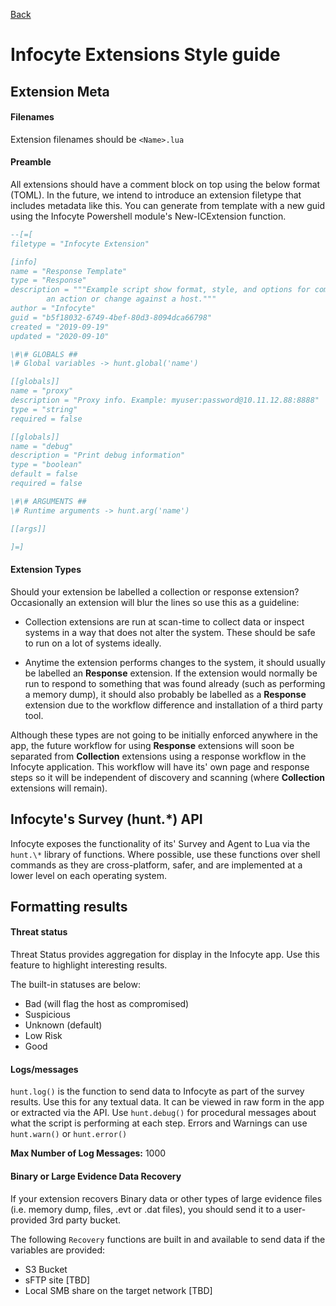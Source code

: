 [Back](./README.md)

# Infocyte Extensions Style guide


## Extension Meta

#### Filenames
Extension filenames should be `<Name>.lua`

#### Preamble
All extensions should have a comment block on top using the below format (TOML).
In the future, we intend to introduce an extension filetype that includes metadata like this. You can generate from template with a new guid using the Infocyte Powershell module's New-ICExtension function.

```lua
--[=[
filetype = "Infocyte Extension"

[info]
name = "Response Template"
type = "Response"
description = """Example script show format, style, and options for commiting
        an action or change against a host."""
author = "Infocyte"
guid = "b5f18032-6749-4bef-80d3-8094dca66798"
created = "2019-09-19"
updated = "2020-09-10"

\#\# GLOBALS ##
\# Global variables -> hunt.global('name')

[[globals]]
name = "proxy"
description = "Proxy info. Example: myuser:password@10.11.12.88:8888"
type = "string"
required = false

[[globals]]
name = "debug"
description = "Print debug information"
type = "boolean"
default = false
required = false

\#\# ARGUMENTS ##
\# Runtime arguments -> hunt.arg('name')

[[args]]

]=]
```

#### Extension Types
Should your extension be labelled a collection or response extension? Occasionally an extension will blur the lines so use this as a guideline:

- Collection extensions are run at scan-time to collect data or inspect systems in a way that does not alter the system. These should be safe to run on a lot of systems ideally.

- Anytime the extension performs changes to the system, it should usually be labelled an **Response** extension. If the extension would normally be run to respond to something that was found already (such as performing a memory dump), it should also probably be labelled as a **Response** extension due to the workflow difference and installation of a third party tool.

Although these types are not going to be initially enforced anywhere in the app, the future workflow for using **Response** extensions will soon be separated from **Collection** extensions using a response workflow in the Infocyte application. This workflow will have its' own page and response steps so it will be independent of discovery and scanning (where **Collection** extensions will remain).


## Infocyte's Survey (hunt.\*) API
Infocyte exposes the functionality of its' Survey and Agent to Lua via the `hunt.\*` library of functions. Where possible, use these functions over shell commands as they are cross-platform, safer, and are implemented at a lower level on each operating system.


## Formatting results

#### Threat status
Threat Status provides aggregation for display in the Infocyte app. Use this feature to highlight interesting results.

The built-in statuses are below:
- Bad (will flag the host as compromised)
- Suspicious
- Unknown (default)
- Low Risk
- Good


#### Logs/messages
`hunt.log()` is the function to send data to Infocyte as part of the survey results. Use this for any textual data. It can be viewed in raw form in the app or extracted via the API.
Use `hunt.debug()` for procedural messages about what the script is performing at each step.
Errors and Warnings can use `hunt.warn()` or `hunt.error()`

**Max Number of Log Messages:** 1000

#### Binary or Large Evidence Data Recovery
If your extension recovers Binary data or other types of large evidence files (i.e. memory dump, files, .evt or .dat files), you should send it to a user-provided 3rd party bucket.

The following `Recovery` functions are built in and available to send data if the variables are provided:
- S3 Bucket
- sFTP site [TBD]
- Local SMB share on the target network [TBD]
